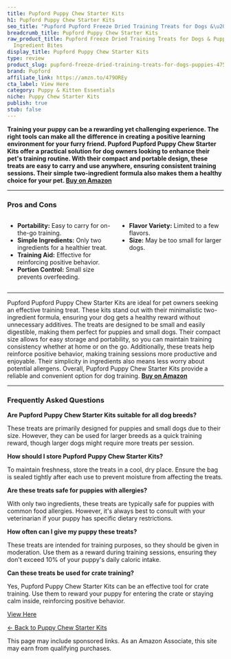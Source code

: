 ```yaml
---
title: Pupford Puppy Chew Starter Kits
h1: Pupford Puppy Chew Starter Kits
seo_title: "Pupford Pupford Freeze Dried Training Treats for Dogs &\u2026"
breadcrumb_title: Pupford Puppy Chew Starter Kits
raw_product_title: Pupford Freeze Dried Training Treats for Dogs & Puppies, 475+ Two
  Ingredient Bites
display_title: Pupford Puppy Chew Starter Kits
type: review
product_slug: pupford-freeze-dried-training-treats-for-dogs-puppies-475-two-ingredient-bites
brand: Pupford
affiliate_link: https://amzn.to/479OREy
cta_label: View Here
category: Puppy & Kitten Essentials
niche: Puppy Chew Starter Kits
publish: true
stub: false
---
```


<div id="intro" class="full-width">
  <p><strong>Training your puppy can be a rewarding yet challenging experience. The right tools can make all the difference in creating a positive learning environment for your furry friend. Pupford Pupford Puppy Chew Starter Kits offer a practical solution for dog owners looking to enhance their pet's training routine. With their compact and portable design, these treats are easy to carry and use anywhere, ensuring consistent training sessions. Their simple two-ingredient formula also makes them a healthy choice for your pet. <a href="https://amzn.to/479OREy" rel="nofollow sponsored noopener" target="_blank"><strong>Buy on Amazon</strong></a></strong></p>
</div>

<hr />
<h3 id="pros-cons">Pros and Cons</h3>
<div class="pc-grid" style="display:grid;grid-template-columns:1fr 1fr;gap:16px;">
  <ul>
    <li><strong>Portability:</strong> Easy to carry for on-the-go training.</li>
    <li><strong>Simple Ingredients:</strong> Only two ingredients for a healthier treat.</li>
    <li><strong>Training Aid:</strong> Effective for reinforcing positive behavior.</li>
    <li><strong>Portion Control:</strong> Small size prevents overfeeding.</li>
  </ul>
  <ul>
    <li><strong>Flavor Variety:</strong> Limited to a few flavors.</li>
    <li><strong>Size:</strong> May be too small for larger dogs.</li>
  </ul>
</div>
<hr />

<div class="full-width">
  <p>Pupford Pupford Puppy Chew Starter Kits are ideal for pet owners seeking an effective training treat. These kits stand out with their minimalistic two-ingredient formula, ensuring your dog gets a healthy reward without unnecessary additives. The treats are designed to be small and easily digestible, making them perfect for puppies and small dogs. Their compact size allows for easy storage and portability, so you can maintain training consistency whether at home or on the go. Additionally, these treats help reinforce positive behavior, making training sessions more productive and enjoyable. Their simplicity in ingredients also means less worry about potential allergens. Overall, Pupford Puppy Chew Starter Kits provide a reliable and convenient option for dog training. <a href="https://amzn.to/479OREy" rel="nofollow sponsored noopener" target="_blank"><strong>Buy on Amazon</strong></a></p>
</div>

<hr />
<h3 id="faqs">Frequently Asked Questions</h3>

<p><strong>Are Pupford Puppy Chew Starter Kits suitable for all dog breeds?</strong></p>
<p>These treats are primarily designed for puppies and small dogs due to their size. However, they can be used for larger breeds as a quick training reward, though larger dogs might require more treats per session.</p>

<p><strong>How should I store Pupford Puppy Chew Starter Kits?</strong></p>
<p>To maintain freshness, store the treats in a cool, dry place. Ensure the bag is sealed tightly after each use to prevent moisture from affecting the treats.</p>

<p><strong>Are these treats safe for puppies with allergies?</strong></p>
<p>With only two ingredients, these treats are typically safe for puppies with common food allergies. However, it's always best to consult with your veterinarian if your puppy has specific dietary restrictions.</p>

<p><strong>How often can I give my puppy these treats?</strong></p>
<p>These treats are intended for training purposes, so they should be given in moderation. Use them as a reward during training sessions, ensuring they don't exceed 10% of your puppy's daily caloric intake.</p>

<p><strong>Can these treats be used for crate training?</strong></p>
<p>Yes, Pupford Puppy Chew Starter Kits can be an effective tool for crate training. Use them to reward your puppy for entering the crate or staying calm inside, reinforcing positive behavior.</p>
<p><a class="btn" href="https://amzn.to/479OREy" target="_blank" rel="nofollow sponsored noopener">View Here</a></p>
<p><a href="/roundups/puppy-kitten-essentials/puppy-chew-starter-kits/">← Back to Puppy Chew Starter Kits</a></p>
<aside class="disclosure">This page may include sponsored links. As an Amazon Associate, this site may earn from qualifying purchases.</aside>
